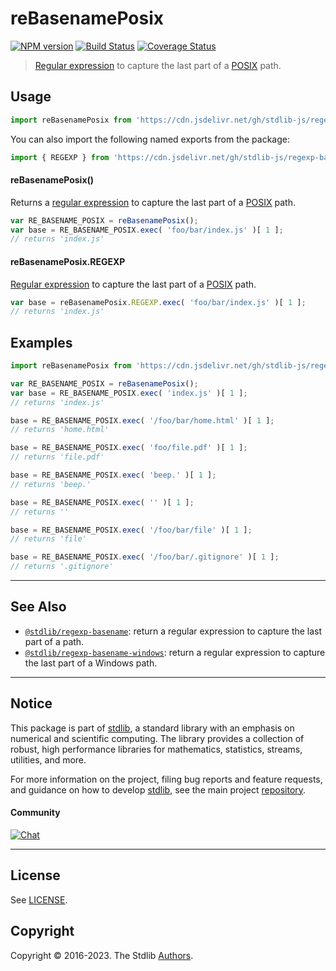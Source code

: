 <!--

@license Apache-2.0

Copyright (c) 2018 The Stdlib Authors.

Licensed under the Apache License, Version 2.0 (the "License");
you may not use this file except in compliance with the License.
You may obtain a copy of the License at

   http://www.apache.org/licenses/LICENSE-2.0

Unless required by applicable law or agreed to in writing, software
distributed under the License is distributed on an "AS IS" BASIS,
WITHOUT WARRANTIES OR CONDITIONS OF ANY KIND, either express or implied.
See the License for the specific language governing permissions and
limitations under the License.

-->

# reBasenamePosix

[![NPM version][npm-image]][npm-url] [![Build Status][test-image]][test-url] [![Coverage Status][coverage-image]][coverage-url] <!-- [![dependencies][dependencies-image]][dependencies-url] -->

> [Regular expression][regexp] to capture the last part of a [POSIX][posix] path.



<section class="usage">

## Usage

```javascript
import reBasenamePosix from 'https://cdn.jsdelivr.net/gh/stdlib-js/regexp-basename-posix@deno/mod.js';
```

You can also import the following named exports from the package:

```javascript
import { REGEXP } from 'https://cdn.jsdelivr.net/gh/stdlib-js/regexp-basename-posix@deno/mod.js';
```

#### reBasenamePosix()

Returns a [regular expression][regexp] to capture the last part of a [POSIX][posix] path. 

```javascript
var RE_BASENAME_POSIX = reBasenamePosix();
var base = RE_BASENAME_POSIX.exec( 'foo/bar/index.js' )[ 1 ];
// returns 'index.js'
```

#### reBasenamePosix.REGEXP

[Regular expression][regexp] to capture the last part of a [POSIX][posix] path. 

```javascript
var base = reBasenamePosix.REGEXP.exec( 'foo/bar/index.js' )[ 1 ];
// returns 'index.js'
```

</section>

<!-- /.usage -->

<section class="examples">

## Examples

<!-- eslint no-undef: "error" -->

```javascript
import reBasenamePosix from 'https://cdn.jsdelivr.net/gh/stdlib-js/regexp-basename-posix@deno/mod.js';

var RE_BASENAME_POSIX = reBasenamePosix();
var base = RE_BASENAME_POSIX.exec( 'index.js' )[ 1 ];
// returns 'index.js'

base = RE_BASENAME_POSIX.exec( '/foo/bar/home.html' )[ 1 ];
// returns 'home.html'

base = RE_BASENAME_POSIX.exec( 'foo/file.pdf' )[ 1 ];
// returns 'file.pdf'

base = RE_BASENAME_POSIX.exec( 'beep.' )[ 1 ];
// returns 'beep.'

base = RE_BASENAME_POSIX.exec( '' )[ 1 ];
// returns ''

base = RE_BASENAME_POSIX.exec( '/foo/bar/file' )[ 1 ];
// returns 'file'

base = RE_BASENAME_POSIX.exec( '/foo/bar/.gitignore' )[ 1 ];
// returns '.gitignore'
```

</section>

<!-- /.examples -->

<!-- Section for related `stdlib` packages. Do not manually edit this section, as it is automatically populated. -->

<section class="related">

* * *

## See Also

-   <span class="package-name">[`@stdlib/regexp-basename`][@stdlib/regexp/basename]</span><span class="delimiter">: </span><span class="description">return a regular expression to capture the last part of a path.</span>
-   <span class="package-name">[`@stdlib/regexp-basename-windows`][@stdlib/regexp/basename-windows]</span><span class="delimiter">: </span><span class="description">return a regular expression to capture the last part of a Windows path.</span>

</section>

<!-- /.related -->

<!-- Section for all links. Make sure to keep an empty line after the `section` element and another before the `/section` close. -->


<section class="main-repo" >

* * *

## Notice

This package is part of [stdlib][stdlib], a standard library with an emphasis on numerical and scientific computing. The library provides a collection of robust, high performance libraries for mathematics, statistics, streams, utilities, and more.

For more information on the project, filing bug reports and feature requests, and guidance on how to develop [stdlib][stdlib], see the main project [repository][stdlib].

#### Community

[![Chat][chat-image]][chat-url]

---

## License

See [LICENSE][stdlib-license].


## Copyright

Copyright &copy; 2016-2023. The Stdlib [Authors][stdlib-authors].

</section>

<!-- /.stdlib -->

<!-- Section for all links. Make sure to keep an empty line after the `section` element and another before the `/section` close. -->

<section class="links">

[npm-image]: http://img.shields.io/npm/v/@stdlib/regexp-basename-posix.svg
[npm-url]: https://npmjs.org/package/@stdlib/regexp-basename-posix

[test-image]: https://github.com/stdlib-js/regexp-basename-posix/actions/workflows/test.yml/badge.svg?branch=main
[test-url]: https://github.com/stdlib-js/regexp-basename-posix/actions/workflows/test.yml?query=branch:main

[coverage-image]: https://img.shields.io/codecov/c/github/stdlib-js/regexp-basename-posix/main.svg
[coverage-url]: https://codecov.io/github/stdlib-js/regexp-basename-posix?branch=main

<!--

[dependencies-image]: https://img.shields.io/david/stdlib-js/regexp-basename-posix.svg
[dependencies-url]: https://david-dm.org/stdlib-js/regexp-basename-posix/main

-->

[chat-image]: https://img.shields.io/gitter/room/stdlib-js/stdlib.svg
[chat-url]: https://gitter.im/stdlib-js/stdlib/

[stdlib]: https://github.com/stdlib-js/stdlib

[stdlib-authors]: https://github.com/stdlib-js/stdlib/graphs/contributors

[umd]: https://github.com/umdjs/umd
[es-module]: https://developer.mozilla.org/en-US/docs/Web/JavaScript/Guide/Modules

[deno-url]: https://github.com/stdlib-js/regexp-basename-posix/tree/deno
[umd-url]: https://github.com/stdlib-js/regexp-basename-posix/tree/umd
[esm-url]: https://github.com/stdlib-js/regexp-basename-posix/tree/esm
[branches-url]: https://github.com/stdlib-js/regexp-basename-posix/blob/main/branches.md

[stdlib-license]: https://raw.githubusercontent.com/stdlib-js/regexp-basename-posix/main/LICENSE

[regexp]: https://developer.mozilla.org/en-US/docs/Web/JavaScript/Guide/Regular_Expressions

[posix]: https://en.wikipedia.org/wiki/POSIX

<!-- <related-links> -->

[@stdlib/regexp/basename]: https://github.com/stdlib-js/regexp-basename/tree/deno

[@stdlib/regexp/basename-windows]: https://github.com/stdlib-js/regexp-basename-windows/tree/deno

<!-- </related-links> -->

</section>

<!-- /.links -->

